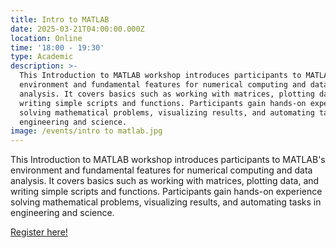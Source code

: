 ```yaml
---
title: Intro to MATLAB
date: 2025-03-21T04:00:00.000Z
location: Online
time: '18:00 - 19:30'
type: Academic
description: >-
  This Introduction to MATLAB workshop introduces participants to MATLAB's
  environment and fundamental features for numerical computing and data
  analysis. It covers basics such as working with matrices, plotting data, and
  writing simple scripts and functions. Participants gain hands-on experience
  solving mathematical problems, visualizing results, and automating tasks in
  engineering and science.
image: /events/intro to matlab.jpg
---
```


This Introduction to MATLAB workshop introduces participants to MATLAB's environment and fundamental features for numerical computing and data analysis. It covers basics such as working with matrices, plotting data, and writing simple scripts and functions. Participants gain hands-on experience solving mathematical problems, visualizing results, and automating tasks in engineering and science.

[Register here!](https://www.zeffy.com/ticketing/ieee-intro-to-matlab-winter--2025 "Register here!")
